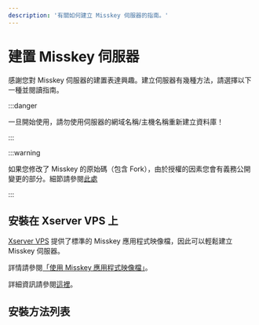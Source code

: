 ```yaml
---
description: '有關如何建立 Misskey 伺服器的指南。'
---
```


# 建置 Misskey 伺服器

感謝您對 Misskey 伺服器的建置表達興趣。建立伺服器有幾種方法，請選擇以下一種並閱讀指南。

:::danger

一旦開始使用，請勿使用伺服器的網域名稱/主機名稱重新建立資料庫！

:::

:::warning

如果您修改了 Misskey 的原始碼（包含 Fork），由於授權的因素您會有義務公開變更的部分。細節請參閱[此處](/docs/for-admin/install/resources/forking/)

:::

## 安裝在 Xserver VPS 上

[Xserver VPS](https://vps.xserver.ne.jp/) 提供了標準的 Misskey 應用程式映像檔，因此可以輕鬆建立 Misskey 伺服器。

詳情請參閱[「使用 Misskey 應用程式映像檔」](https://vps.xserver.ne.jp/support/manual/man_server_app_use_misskey.php)。

詳細資訊請參閱[這裡](https://sns.xserver.ne.jp/misskey.php)。

## 安裝方法列表

<MkIndex />
